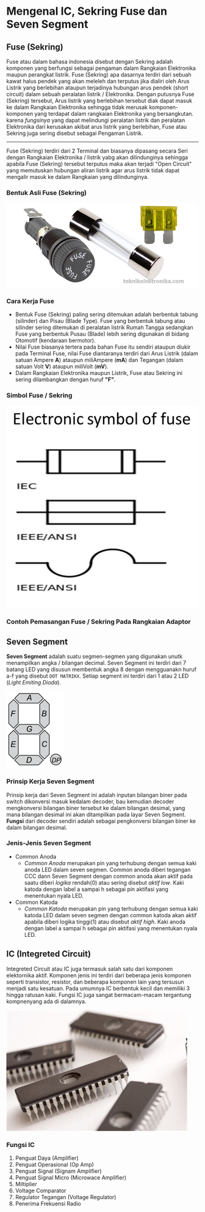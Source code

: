# Mengenal IC, Sekring Fuse dan Seven Segment

## Fuse (Sekring)

Fuse atau dalam bahasa indonesia disebut dengan Sekring adalah komponen yang berfungsi sebagai pengaman dalam Rangkaian Elektronika maupun perangkat listrik. Fuse (Sekring) apa dasarnya terdiri dari sebuah kawat halus pendek yang akan meleleh dan terputus jika dialiri oleh Arus Listrik yang berlebihan ataupun terjadinya hubungan arus pendek (short circuit) dalam sebuah peralatan listrik / Elektronika. Dengan putusnya Fuse (Sekring) tersebut, Arus listrik yang berlebihan tersebut diak dapat masuk ke dalam Rangkaian Elektronika sehingga tidak merusak komponen-komponen yang terdapat dalam rangkaian Elektronika yang bersangkutan. karena *fungsinya* yang dapat melindungi peralatan listrik dan peralatan Elektronika dari kerusakan akibat arus listrik yang berlebihan, Fuse atau Sekring juga sering disebut sebagai Pengaman Listrik.

---

Fuse (Sekring) terdiri dari 2 Terminal dan biasanya dipasang secara Seri dengan Rangkaian Elektronika / listrik yabg akan dilindunginya sehingga apabila Fuse (Sekring) tersebut terputus maka akan terjadi "Open Circuit" yang memutuskan hubungan aliran listrik agar arus listrik tidak dapat mengalir masuk ke dalam Rangkaian yang dilindunginya.

### Bentuk Asli Fuse (Sekring)

![Fuse](img/fuse.png)

### Cara Kerja Fuse

- Bentuk Fuse (Sekring) paling sering ditemukan adalah berbentuk tabung (silinder) dan Pisau (Blade Type). Fuse yang berbentuk tabung atau silinder sering ditemukan di peralatan listrik Rumah Tangga sedangkan Fuse yang berbentuk Pusau (Blade) lebih sering digunakan di bidang Otomotif (kendaraan bermotor).
- Nilai Fuse biasanya tertera pada bahan Fuse itu sendiri ataupun diukir pada Terminal Fuse, nilai Fuse diantaranya terdiri dari Arus Listrik (dalam satuan Ampere **A**) ataupun miliAmpere (**mA**) dan Tegangan (dalam satuan Volt **V**) ataupun miliVolt (**mV**).
- Dalam Rangkaian Elektronika maupun Listrik, Fuse atau Sekring ini sering dilambangkan dengan huruf **"F"**.

### Simbol Fuse / Sekring

![Simbol Fuse](img/simbol.png)

### Contoh Pemasangan Fuse / Sekring Pada Rangkaian Adaptor

## Seven Segment

**Seven Segment** adalah suatu segmen-segmen yang digunakan unutk menampilkan angka / bilangan decimal. Seven Segment ini terdiri dari 7 batang LED yang disusun membentuk angka 8 dengan mengguanakn huruf a-f yang disebut `DOT MATRIKX`. Setiap segment ini terdiri dari 1 atau 2 LED (*Light Emiting Dioda*).

![Seven Segment Display](img/seven-segmen-display.png)

### Prinsip Kerja Seven Segment

Prinsip kerja dari Seven Segment ini adalah inputan bilangan biner pada switch dikonversi masuk kedalam decoder, bau kemudian decoder mengkonversi bilangan biner tersebut ke dalam bilangan desimal, yang mana bilangan desimal ini akan ditampilkan pada layar Seven Segment. **Fungsi** dari decoder sendiri adalah sebagai pengkonversi bilangan biner ke dalam bilangan desimal.

### Jenis-Jenis Seven Segment

- Common Anoda
  - *Common Anoda* merupakan pin yang terhubung dengan semua kaki anoda LED dalam seven segmen. Common anoda diberi tegangan CCC dann Seven Segment dengan common anoda akan aktif pada saatu diberi *logika* rendah(0) atau sering disebut *aktif low*. Kaki katoda dengan label a sampai h sebagai pin aktifasi yang menentukan nyala LED.
- Common Katoda
  - *Common Katoda* merupakan pin yang terhubung dengan semua kaki katoda LED dalam seven segmen dengan common katoda akan aktif apabila diberi logika tinggi(1) atau disebut *aktif high*. Kaki anoda dengan label a sampai h sebagai pin aktifasi yang menentukan nyala LED.

## IC (Integreted Circuit)

Integreted Circuit atau IC juga termasuk salah satu dari komponen elektornika aktif. Komponen jenis ini terdiri dari beberapa jenis komponen seperti transistor, resistor, dan beberapa komponen lain yang tersusun menjadi satu kesatuan. Pada umumnya IC berbentuk kecil dan memiliki 3 hingga ratusan kaki. Fungsi IC juga sangat bermacam-macam tergantung kompnenyang ada di dalamnya.

![IC](img/IC.png)

### Fungsi IC

1. Penguat Daya (Amplifier)
2. Penguat Operasional (Op Amp)
3. Penguat Signal (Signam Amplifier)
4. Penguat Signal Micro (Microwace Amplifier)
5. Miltiplier
6. Voltage Comparator
7. Regulator Tegangan (Voltage Regulator)
8. Penerima Frekuensi Radio


